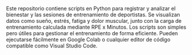 Este repositorio contiene scripts en Python para registrar y analizar el bienestar y las sesiones de entrenamiento de deportistas. Se visualizan datos como sueño, estrés, fatiga y dolor muscular, junto con la carga de entrenamiento calculada mediante RPE x Minutos. Los scripts son simples pero útiles para gestionar el entrenamiento de forma eficiente. Pueden ejecutarse fácilmente en Google Colab o cualquier editor de código compatible como Visual Studio Code.
